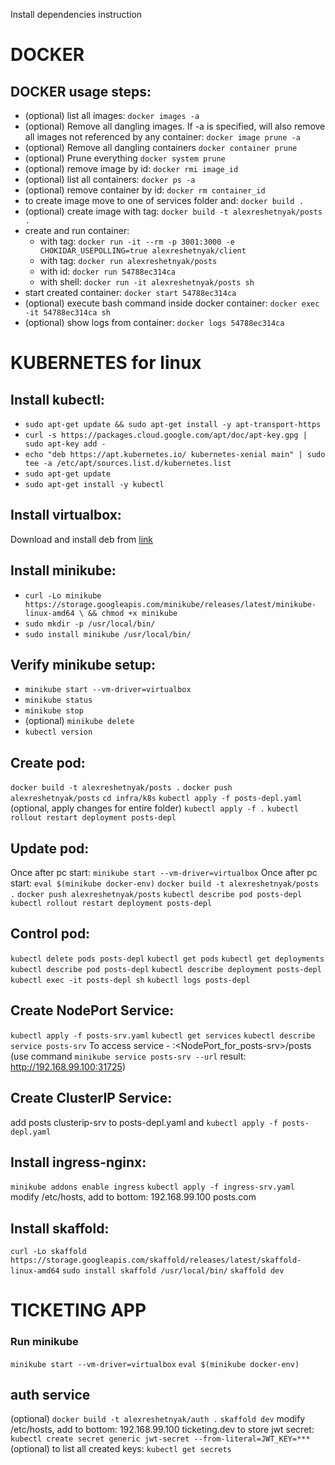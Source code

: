 Install dependencies instruction

# DOCKER

## DOCKER usage steps:

- (optional) list all images: `docker images -a`
- (optional) Remove all dangling images. If -a is specified, will also remove all images not referenced by any container: `docker image prune -a`
- (optional) Remove all dangling containers `docker container prune`
- (optional) Prune everything `docker system prune`
- (optional) remove image by id: `docker rmi image_id`
- (optional) list all containers: `docker ps -a`
- (optional) remove container by id: `docker rm container_id`
- to create image move to one of services folder and: `docker build .`
- (optional) create image with tag: `docker build -t alexreshetnyak/posts .`
- create and run container:
  - with tag: `docker run -it --rm -p 3001:3000 -e CHOKIDAR_USEPOLLING=true alexreshetnyak/client`
  - with tag: `docker run alexreshetnyak/posts`
  - with id: `docker run 54788ec314ca`
  - with shell: `docker run -it alexreshetnyak/posts sh`
- start created container: `docker start 54788ec314ca`
- (optional) execute bash command inside docker container: `docker exec -it 54788ec314ca sh`
- (optional) show logs from container: `docker logs 54788ec314ca`

# KUBERNETES for linux

## Install kubectl:

- `sudo apt-get update && sudo apt-get install -y apt-transport-https`
- `curl -s https://packages.cloud.google.com/apt/doc/apt-key.gpg | sudo apt-key add -`
- `echo "deb https://apt.kubernetes.io/ kubernetes-xenial main" | sudo tee -a /etc/apt/sources.list.d/kubernetes.list`
- `sudo apt-get update`
- `sudo apt-get install -y kubectl`

## Install virtualbox:

Download and install deb from [link](https://www.virtualbox.org/wiki/Linux_Downloads)

## Install minikube:

- `curl -Lo minikube https://storage.googleapis.com/minikube/releases/latest/minikube-linux-amd64 \ && chmod +x minikube`
- `sudo mkdir -p /usr/local/bin/`
- `sudo install minikube /usr/local/bin/`

## Verify minikube setup:

- `minikube start --vm-driver=virtualbox`
- `minikube status`
- `minikube stop`
- (optional) `minikube delete`
- `kubectl version`

## Create pod:

`docker build -t alexreshetnyak/posts .`
`docker push alexreshetnyak/posts`
`cd infra/k8s`
`kubectl apply -f posts-depl.yaml`
(optional, apply changes for entire folder) `kubectl apply -f .`
`kubectl rollout restart deployment posts-depl`

## Update pod:

Once after pc start: `minikube start --vm-driver=virtualbox`
Once after pc start: `eval $(minikube docker-env)`
`docker build -t alexreshetnyak/posts .`
`docker push alexreshetnyak/posts`
`kubectl describe pod posts-depl`
`kubectl rollout restart deployment posts-depl`

## Control pod:

`kubectl delete pods posts-depl`
`kubectl get pods`
`kubectl get deployments`
`kubectl describe pod posts-depl`
`kubectl describe deployment posts-depl`
`kubectl exec -it posts-depl sh`
`kubectl logs posts-depl`

## Create NodePort Service:

`kubectl apply -f posts-srv.yaml`
`kubectl get services`
`kubectl describe service posts-srv`
To access service - <minikube ip>:<NodePort_for_posts-srv>/posts
(use command `minikube service posts-srv --url` result: http://192.168.99.100:31725)

## Create ClusterIP Service:

add posts clusterip-srv to posts-depl.yaml and `kubectl apply -f posts-depl.yaml`

## Install ingress-nginx:

`minikube addons enable ingress`
`kubectl apply -f ingress-srv.yaml`
modify /etc/hosts, add to bottom: 192.168.99.100 posts.com

## Install skaffold:

`curl -Lo skaffold https://storage.googleapis.com/skaffold/releases/latest/skaffold-linux-amd64`
`sudo install skaffold /usr/local/bin/`
`skaffold dev`

# TICKETING APP

### Run minikube

`minikube start --vm-driver=virtualbox`
`eval $(minikube docker-env)`

## auth service

(optional) `docker build -t alexreshetnyak/auth .`
`skaffold dev`
modify /etc/hosts, add to bottom: 192.168.99.100 ticketing.dev
to store jwt secret: `kubectl create secret generic jwt-secret --from-literal=JWT_KEY=***`
(optional) to list all created keys: `kubectl get secrets`
